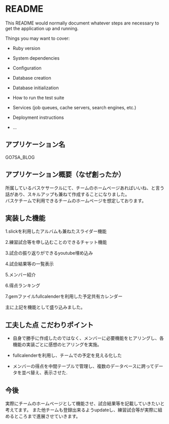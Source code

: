 # README

This README would normally document whatever steps are necessary to get the
application up and running.

Things you may want to cover:

* Ruby version

* System dependencies

* Configuration

* Database creation

* Database initialization

* How to run the test suite

* Services (job queues, cache servers, search engines, etc.)

* Deployment instructions

* ...

## アプリケーション名

GO7SA_BLOG  

## アプリケーション概要（なぜ創ったか）

所属しているバスケサークルにて、チームのホームページあればいいね、と言う話があり、スキルアップも兼ねて作成することになりました。  
バスケチームで利用できるチームのホームページを想定しております。

## 実装した機能


1.slickを利用したアルバムも兼ねたスライダー機能

2.練習試合等を申し込むことのできるチャット機能

3.試合の振り返りができるyoutube埋め込み

4.試合結果等の一覧表示

5.メンバー紹介

6.得点ランキング

7.gemファイルfullcalenderを利用した予定共有カレンダー

主に上記を機能として盛り込みました。

## 工夫した点 こだわりポイント

- 自身で勝手に作成したのではなく、メンバーに必要機能をヒアリングし、各機能の実装ごとに感想のヒアリングを実施。

- fullcalenderを利用し、チームでの予定を見える化した

- メンバーの得点を中間テーブルで管理し、複数のデータベースに跨ってデータを並べ替え、表示させた.

## 今後

実際にチームのホームページとして機能させ、試合結果等を記載していきたいと考えてます。
また他チームも登録出来るようupdateし、練習試合等が実際に組めるところまで進展させていきます。
